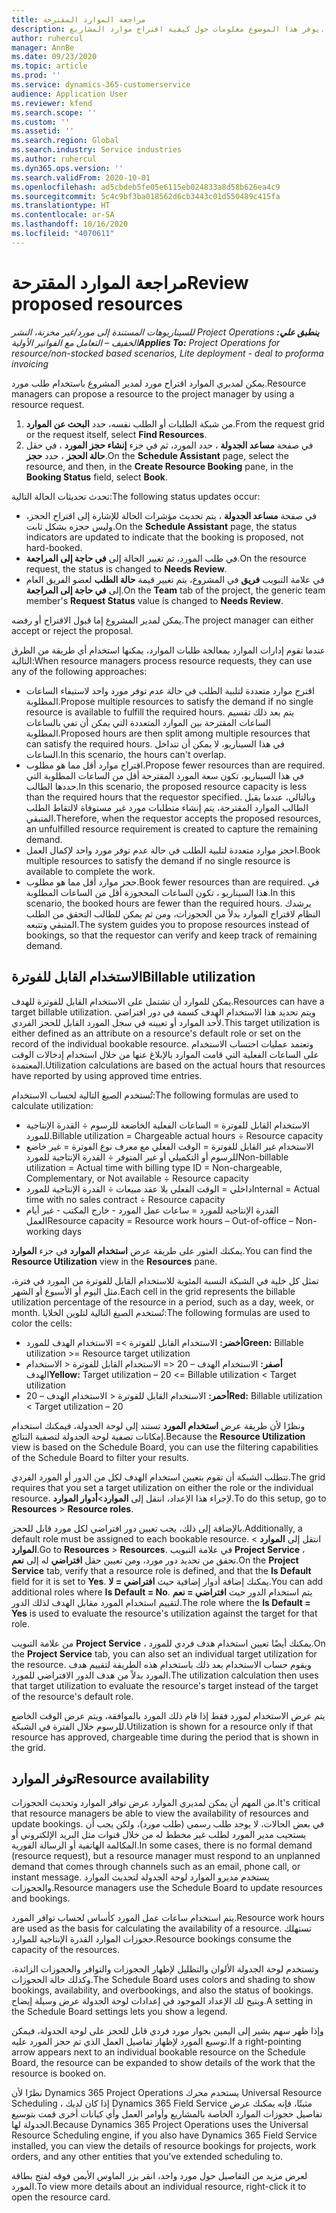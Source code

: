 ```yaml
---
title: مراجعة الموارد المقترحة
description: يوفر هذا الموضوع معلومات حول كيفية اقتراح موارد المشاريع.
author: ruhercul
manager: AnnBe
ms.date: 09/23/2020
ms.topic: article
ms.prod: ''
ms.service: dynamics-365-customerservice
audience: Application User
ms.reviewer: kfend
ms.search.scope: ''
ms.custom: ''
ms.assetid: ''
ms.search.region: Global
ms.search.industry: Service industries
ms.author: ruhercul
ms.dyn365.ops.version: ''
ms.search.validFrom: 2020-10-01
ms.openlocfilehash: ad5cbdeb5fe05e6115eb024833a8d58b626ea4c9
ms.sourcegitcommit: 5c4c9bf3ba018562d6cb3443c01d550489c415fa
ms.translationtype: HT
ms.contentlocale: ar-SA
ms.lasthandoff: 10/16/2020
ms.locfileid: "4070611"
---
```

# <a name="review-proposed-resources"></a><span data-ttu-id="c367a-103">مراجعة الموارد المقترحة</span><span class="sxs-lookup"><span data-stu-id="c367a-103">Review proposed resources</span></span>

<span data-ttu-id="c367a-104">_**ينطبق علي:** ‏‫Project Operations للسيناريوهات المستندة إلى مورد/غير مخزنة‬، ‏‫النشر الخفيف – التعامل مع الفواتير الأولية‬_</span><span class="sxs-lookup"><span data-stu-id="c367a-104">_**Applies To:** Project Operations for resource/non-stocked based scenarios, Lite deployment - deal to proforma invoicing_</span></span>

<span data-ttu-id="c367a-105">يمكن لمديري الموارد اقتراح مورد لمدير المشروع باستخدام طلب مورد.</span><span class="sxs-lookup"><span data-stu-id="c367a-105">Resource managers can propose a resource to the project manager by using a resource request.</span></span>

1. <span data-ttu-id="c367a-106">من شبكة الطلبات أو الطلب نفسه، حدد **البحث عن الموارد**.</span><span class="sxs-lookup"><span data-stu-id="c367a-106">From the request grid or the request itself, select **Find Resources**.</span></span>
2. <span data-ttu-id="c367a-107">في صفحة **مساعد الجدولة** ، حدد المورد، ثم في جزء **إنشاء حجز المورد** ، في حقل **حالة الحجز** ، حدد **حجز**.</span><span class="sxs-lookup"><span data-stu-id="c367a-107">On the **Schedule Assistant** page, select the resource, and then, in the **Create Resource Booking** pane, in the **Booking Status** field, select **Book**.</span></span>

<span data-ttu-id="c367a-108">تحدث تحديثات الحالة التالية:</span><span class="sxs-lookup"><span data-stu-id="c367a-108">The following status updates occur:</span></span>

- <span data-ttu-id="c367a-109">في صفحة **مساعد الجدولة** ، يتم تحديث مؤشرات الحالة للإشارة إلى اقتراح الحجز، وليس حجزه بشكل ثابت.</span><span class="sxs-lookup"><span data-stu-id="c367a-109">On the **Schedule Assistant** page, the status indicators are updated to indicate that the booking is proposed, not hard-booked.</span></span>
- <span data-ttu-id="c367a-110">في طلب المورد، تم تغيير الحالة إلى **في حاجة إلى المراجعة**.</span><span class="sxs-lookup"><span data-stu-id="c367a-110">On the resource request, the status is changed to **Needs Review**.</span></span>
- <span data-ttu-id="c367a-111">في علامة التبويب **فريق** في المشروع، يتم تغيير قيمة **حالة الطلب** لعضو الفريق العام إلى **في حاجة إلى المراجعة**.</span><span class="sxs-lookup"><span data-stu-id="c367a-111">On the **Team** tab of the project, the generic team member's **Request Status** value is changed to **Needs Review**.</span></span>

<span data-ttu-id="c367a-112">يمكن لمدير المشروع إما قبول الاقتراح أو رفضه.</span><span class="sxs-lookup"><span data-stu-id="c367a-112">The project manager can either accept or reject the proposal.</span></span>

<span data-ttu-id="c367a-113">عندما تقوم إدارات الموارد بمعالجة طلبات الموارد، يمكنها استخدام أي طريقة من الطرق التالية:</span><span class="sxs-lookup"><span data-stu-id="c367a-113">When resource managers process resource requests, they can use any of the following approaches:</span></span>

- <span data-ttu-id="c367a-114">اقترح موارد متعددة لتلبية الطلب في حالة عدم توفر مورد واحد لاستيفاء الساعات المطلوبة.</span><span class="sxs-lookup"><span data-stu-id="c367a-114">Propose multiple resources to satisfy the demand if no single resource is available to fulfill the required hours.</span></span> <span data-ttu-id="c367a-115">يتم بعد ذلك تقسيم الساعات المقترحة بين الموارد المتعددة التي يمكن أن تفي بالساعات المطلوبة.</span><span class="sxs-lookup"><span data-stu-id="c367a-115">Proposed hours are then split among multiple resources that can satisfy the required hours.</span></span> <span data-ttu-id="c367a-116">في هذا السيناريو، لا يمكن أن تتداخل الساعات.</span><span class="sxs-lookup"><span data-stu-id="c367a-116">In this scenario, the hours can't overlap.</span></span>
- <span data-ttu-id="c367a-117">اقتراح موارد أقل مما هو مطلوب.</span><span class="sxs-lookup"><span data-stu-id="c367a-117">Propose fewer resources than are required.</span></span> <span data-ttu-id="c367a-118">في هذا السيناريو، تكون سعة المورد المقترحة أقل من الساعات المطلوبة التي حددها الطالب.</span><span class="sxs-lookup"><span data-stu-id="c367a-118">In this scenario, the proposed resource capacity is less than the required hours that the requestor specified.</span></span> <span data-ttu-id="c367a-119">وبالتالي، عندما يقبل الطالب الموارد المقترحة، يتم إنشاء متطلبات مورد غير مستوفاة لالتقاط الطلب المتبقي.</span><span class="sxs-lookup"><span data-stu-id="c367a-119">Therefore, when the requestor accepts the proposed resources, an unfulfilled resource requirement is created to capture the remaining demand.</span></span>
- <span data-ttu-id="c367a-120">احجز موارد متعددة لتلبية الطلب في حالة عدم توفر مورد واحد لإكمال العمل.</span><span class="sxs-lookup"><span data-stu-id="c367a-120">Book multiple resources to satisfy the demand if no single resource is available to complete the work.</span></span>
- <span data-ttu-id="c367a-121">حجز موارد أقل مما هو مطلوب.</span><span class="sxs-lookup"><span data-stu-id="c367a-121">Book fewer resources than are required.</span></span> <span data-ttu-id="c367a-122">في هذا السيناريو ، تكون الساعات المحجوزة أقل من الساعات المطلوبة.</span><span class="sxs-lookup"><span data-stu-id="c367a-122">In this scenario, the booked hours are fewer than the required hours.</span></span> <span data-ttu-id="c367a-123">يرشدك النظام لاقتراح الموارد بدلاً من الحجوزات، ومن ثم يمكن للطالب التحقق من الطلب المتبقي وتتبعه.</span><span class="sxs-lookup"><span data-stu-id="c367a-123">The system guides you to propose resources instead of bookings, so that the requestor can verify and keep track of remaining demand.</span></span>

## <a name="billable-utilization"></a><span data-ttu-id="c367a-124">الاستخدام القابل للفوترة</span><span class="sxs-lookup"><span data-stu-id="c367a-124">Billable utilization</span></span>

<span data-ttu-id="c367a-125">يمكن للموارد أن تشتمل على الاستخدام القابل للفوترة للهدف.</span><span class="sxs-lookup"><span data-stu-id="c367a-125">Resources can have a target billable utilization.</span></span> <span data-ttu-id="c367a-126">ويتم تحديد هذا الاستخدام الهدف كسمة في دور افتراضي لأحد الموارد أو تعيينه في سجل المورد القابل للحجز الفردي.</span><span class="sxs-lookup"><span data-stu-id="c367a-126">This target utilization is either defined as an attribute on a resource's default role or set on the record of the individual bookable resource.</span></span> <span data-ttu-id="c367a-127">وتعتمد عمليات احتساب الاستخدام على الساعات الفعلية التي قامت الموارد بالإبلاغ عنها من خلال استخدام إدخالات الوقت المعتمدة.</span><span class="sxs-lookup"><span data-stu-id="c367a-127">Utilization calculations are based on the actual hours that resources have reported by using approved time entries.</span></span>

<span data-ttu-id="c367a-128">تُستخدم الصيغ التالية لحساب الاستخدام:</span><span class="sxs-lookup"><span data-stu-id="c367a-128">The following formulas are used to calculate utilization:</span></span>

- <span data-ttu-id="c367a-129">الاستخدام القابل للفوترة = الساعات الفعلية الخاضعة للرسوم ÷ القدرة الإنتاجية للمورد.</span><span class="sxs-lookup"><span data-stu-id="c367a-129">Billable utilization = Chargeable actual hours ÷ Resource capacity</span></span>
- <span data-ttu-id="c367a-130">الاستخدام غير القابل للفوترة = الوقت الفعلي مع معرف نوع الفوترة = غير خاضع للرسوم أو التكميلي أو غير المتوفر ÷ القدرة الإنتاجية للمورد</span><span class="sxs-lookup"><span data-stu-id="c367a-130">Non-billable utilization = Actual time with billing type ID = Non-chargeable, Complementary, or Not available ÷ Resource capacity</span></span>
- <span data-ttu-id="c367a-131">داخلي = الوقت الفعلي بلا عقد مبيعات ÷ القدرة الإنتاجية للمورد</span><span class="sxs-lookup"><span data-stu-id="c367a-131">Internal = Actual time with no sales contract ÷ Resource capacity</span></span>
- <span data-ttu-id="c367a-132">القدرة الإنتاجية للمورد = ساعات عمل المورد - خارج المكتب - غير أيام العمل</span><span class="sxs-lookup"><span data-stu-id="c367a-132">Resource capacity = Resource work hours – Out-of-office – Non-working days</span></span>

<span data-ttu-id="c367a-133">يمكنك العثور على طريقة عرض **استخدام الموارد** في جزء **الموارد**.</span><span class="sxs-lookup"><span data-stu-id="c367a-133">You can find the **Resource Utilization** view in the **Resources** pane.</span></span>

<span data-ttu-id="c367a-134">تمثل كل خلية في الشبكة النسبة المئوية للاستخدام القابل للفوترة من المورد في فترة، مثل اليوم أو الأسبوع أو الشهر.</span><span class="sxs-lookup"><span data-stu-id="c367a-134">Each cell in the grid represents the billable utilization percentage of the resource in a period, such as a day, week, or month.</span></span> <span data-ttu-id="c367a-135">تُستخدم الصيغ التالية لتلوين الخلايا:</span><span class="sxs-lookup"><span data-stu-id="c367a-135">The following formulas are used to color the cells:</span></span>

- <span data-ttu-id="c367a-136">**أخضر:** الاستخدام القابل للفوترة \>= الاستخدام الهدف للمورد</span><span class="sxs-lookup"><span data-stu-id="c367a-136">**Green:** Billable utilization \>= Resource target utilization</span></span>
- <span data-ttu-id="c367a-137">**أصفر:** الاستخدام الهدف – 20 \<= الاستخدام القابل للفوترة \< الاستخدام الهدف</span><span class="sxs-lookup"><span data-stu-id="c367a-137">**Yellow:** Target utilization – 20 \<= Billable utilization \< Target utilization</span></span>
- <span data-ttu-id="c367a-138">**أحمر:** الاستخدام القابل للفوترة \< الاستخدام الهدف – 20</span><span class="sxs-lookup"><span data-stu-id="c367a-138">**Red:** Billable utilization \< Target utilization – 20</span></span>

<span data-ttu-id="c367a-139">ونظرًا لأن طريقة عرض **استخدام المورد** تستند إلى لوحة الجدولة، فيمكنك استخدام إمكانات تصفية لوحة الجدولة لتصفية النتائج.</span><span class="sxs-lookup"><span data-stu-id="c367a-139">Because the **Resource Utilization** view is based on the Schedule Board, you can use the filtering capabilities of the Schedule Board to filter your results.</span></span>

<span data-ttu-id="c367a-140">تتطلب الشبكة أن تقوم بتعيين استخدام الهدف لكل من الدور أو المورد الفردي.</span><span class="sxs-lookup"><span data-stu-id="c367a-140">The grid requires that you set a target utilization on either the role or the individual resource.</span></span> <span data-ttu-id="c367a-141">لإجراء هذا الإعداد، انتقل إلى **الموارد**\>**أدوار الموارد**.</span><span class="sxs-lookup"><span data-stu-id="c367a-141">To do this setup, go to **Resources** \> **Resource roles**.</span></span>

<span data-ttu-id="c367a-142">بالإضافة إلى ذلك، يجب تعيين دور افتراضي لكل مورد قابل للحجز.</span><span class="sxs-lookup"><span data-stu-id="c367a-142">Additionally, a default role must be assigned to each bookable resource.</span></span> <span data-ttu-id="c367a-143">انتقل إلى **الموارد** \> **الموارد**.</span><span class="sxs-lookup"><span data-stu-id="c367a-143">Go to **Resources** \> **Resources**.</span></span> <span data-ttu-id="c367a-144">في علامة التبويب **Project Service** ، تحقق من تحديد دور مورد، ومن تعيين حقل **افتراضي** له إلى **نعم**.</span><span class="sxs-lookup"><span data-stu-id="c367a-144">On the **Project Service** tab, verify that a resource role is defined, and that the **Is Default** field for it is set to **Yes**.</span></span> <span data-ttu-id="c367a-145">يمكنك إضافة أدوار إضافية حيث **افتراضي = لا**.</span><span class="sxs-lookup"><span data-stu-id="c367a-145">You can add additional roles where **Is Default = No**.</span></span> <span data-ttu-id="c367a-146">يتم استخدام الدور حيث **افتراضي = نعم** لتقييم استخدام المورد مقابل الهدف لذلك الدور.</span><span class="sxs-lookup"><span data-stu-id="c367a-146">The role where the **Is Default = Yes** is used to evaluate the resource's utilization against the target for that role.</span></span>

<span data-ttu-id="c367a-147">من علامة التبويب **Project Service** ، يمكنك أيضًا تعيين استخدام هدف فردي للمورد.</span><span class="sxs-lookup"><span data-stu-id="c367a-147">On the **Project Service** tab, you can also set an individual target utilization for the resource.</span></span> <span data-ttu-id="c367a-148">ويقوم حساب الاستخدام بعد ذلك باستخدام هذه الطريقة لتقييم هدف المورد بدلاً من هدف الدور الافتراضي للمورد.</span><span class="sxs-lookup"><span data-stu-id="c367a-148">The utilization calculation then uses that target utilization to evaluate the resource's target instead of the target of the resource's default role.</span></span>

<span data-ttu-id="c367a-149">يتم عرض الاستخدام لمورد فقط إذا قام ذلك المورد بالموافقة، ويتم عرض الوقت الخاضع للرسوم خلال الفترة في الشبكة.</span><span class="sxs-lookup"><span data-stu-id="c367a-149">Utilization is shown for a resource only if that resource has approved, chargeable time during the period that is shown in the grid.</span></span>

## <a name="resource-availability"></a><span data-ttu-id="c367a-150">توفر الموارد</span><span class="sxs-lookup"><span data-stu-id="c367a-150">Resource availability</span></span>

<span data-ttu-id="c367a-151">من المهم أن يمكن لمديري الموارد عرض توافر الموارد وتحديث الحجوزات.</span><span class="sxs-lookup"><span data-stu-id="c367a-151">It's critical that resource managers be able to view the availability of resources and update bookings.</span></span> <span data-ttu-id="c367a-152">في بعض الحالات، لا يوجد طلب رسمي (طلب مورد)، ولكن يجب أن يستجيب مدير المورد لطلب غير مخطط له من خلال قنوات مثل البريد الإلكتروني أو المكالمة الهاتفية أو الرسالة الفورية.</span><span class="sxs-lookup"><span data-stu-id="c367a-152">In some cases, there is no formal demand (resource request), but a resource manager must respond to an unplanned demand that comes through channels such as an email, phone call, or instant message.</span></span> <span data-ttu-id="c367a-153">يستخدم مديرو الموارد لوحة الجدولة لتحديث الموارد والحجوزات.</span><span class="sxs-lookup"><span data-stu-id="c367a-153">Resource managers use the Schedule Board to update resources and bookings.</span></span>

<span data-ttu-id="c367a-154">يتم استخدام ساعات عمل المورد كأساس لحساب توافر المورد.</span><span class="sxs-lookup"><span data-stu-id="c367a-154">Resource work hours are used as the basis for calculating the availability of a resource.</span></span> <span data-ttu-id="c367a-155">تستهلك حجوزات الموارد القدرة الإنتاجية للموارد.</span><span class="sxs-lookup"><span data-stu-id="c367a-155">Resource bookings consume the capacity of the resources.</span></span>

<span data-ttu-id="c367a-156">وتستخدم لوحة الجدولة الألوان والتظليل لإظهار الحجوزات والتوافر والحجوزات الزائدة، وكذلك حالة الحجوزات.</span><span class="sxs-lookup"><span data-stu-id="c367a-156">The Schedule Board uses colors and shading to show bookings, availability, and overbookings, and also the status of bookings.</span></span> <span data-ttu-id="c367a-157">ويتيح لك الإعداد الموجود في إعدادات لوحة الجدولة عرض وسيلة إيضاح.</span><span class="sxs-lookup"><span data-stu-id="c367a-157">A setting in the Schedule Board settings lets you show a legend.</span></span>

<span data-ttu-id="c367a-158">وإذا ظهر سهم يشير إلى اليمين بجوار مورد فردي قابل للحجز على لوحة الجدولة، فيمكن توسيع المورد لإظهار تفاصيل العمل الذي تم حجز المورد عليه.</span><span class="sxs-lookup"><span data-stu-id="c367a-158">If a right-pointing arrow appears next to an individual bookable resource on the Schedule Board, the resource can be expanded to show details of the work that the resource is booked on.</span></span>

<span data-ttu-id="c367a-159">نظرًا لأن Dynamics 365 Project Operations يستخدم محرك Universal Resource Scheduling ، إذا كان لديك Dynamics 365 Field Service مثبتًا، فإنه يمكنك عرض تفاصيل حجوزات الموارد الخاصة بالمشاريع وأوامر العمل وأي كيانات أخرى قمت بتوسيع الجدولة لها.</span><span class="sxs-lookup"><span data-stu-id="c367a-159">Because Dynamics 365 Project Operations uses the Universal Resource Scheduling engine, if you also have Dynamics 365 Field Service installed, you can view the details of resource bookings for projects, work orders, and any other entities that you've extended scheduling to.</span></span>

<span data-ttu-id="c367a-160">لعرض مزيد من التفاصيل حول مورد واحد، انقر بزر الماوس الأيمن فوقه لفتح بطاقة المورد.</span><span class="sxs-lookup"><span data-stu-id="c367a-160">To view more details about an individual resource, right-click it to open the resource card.</span></span>

